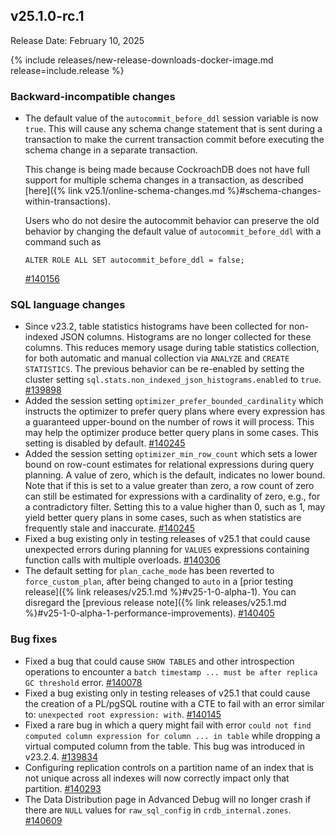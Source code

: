 ## v25.1.0-rc.1

Release Date: February 10, 2025

{% include releases/new-release-downloads-docker-image.md release=include.release %}

<h3 id="v25-1-0-rc-1-backward-incompatible-changes">Backward-incompatible changes</h3>

- The default value of the `autocommit_before_ddl` session variable is now `true`. This will cause any schema change statement that is sent during a transaction to make the current transaction commit before executing the schema change in a separate transaction.

    This change is being made because CockroachDB does not have full support for multiple schema changes in a transaction, as described [here]({% link v25.1/online-schema-changes.md %}#schema-changes-within-transactions).

    Users who do not desire the autocommit behavior can preserve the old behavior by changing the default value of `autocommit_before_ddl` with a command such as

    ``` ALTER ROLE ALL SET autocommit_before_ddl = false; ``` 
  
    [#140156][#140156]

<h3 id="v25-1-0-rc-1-sql-language-changes">SQL language changes</h3>

- Since v23.2, table statistics histograms have been collected for non-indexed JSON columns. Histograms are no longer collected for these columns. This reduces memory usage during table statistics collection, for both automatic and manual collection via `ANALYZE` and `CREATE STATISTICS`. The previous behavior can be re-enabled by setting the cluster setting `sql.stats.non_indexed_json_histograms.enabled` to `true`. [#139898][#139898]
- Added the session setting `optimizer_prefer_bounded_cardinality` which instructs the optimizer to prefer query plans where every expression has a guaranteed upper-bound on the number of rows it will process. This may help the optimizer produce better query plans in some cases. This setting is disabled by default. [#140245][#140245]
- Added the session setting `optimizer_min_row_count` which sets a lower bound on row-count estimates for relational expressions during query planning. A value of zero, which is the default, indicates no lower bound. Note that if this is set to a value greater than zero, a row count of zero can still be estimated for expressions with a cardinality of zero, e.g., for a contradictory filter. Setting this to a value higher than 0, such as 1, may yield better query plans in some cases, such as when statistics are frequently stale and inaccurate. [#140245][#140245]
- Fixed a bug existing only in testing releases of v25.1 that could cause unexpected errors during planning for `VALUES` expressions containing function calls with multiple overloads. [#140306][#140306]
- The default setting for `plan_cache_mode` has been reverted to `force_custom_plan`, after being changed to `auto` in a [prior testing release]({% link releases/v25.1.md %}#v25-1-0-alpha-1). You can disregard the [previous release note]({% link releases/v25.1.md %}#v25-1-0-alpha-1-performance-improvements). [#140405][#140405]

<h3 id="v25-1-0-rc-1-bug-fixes">Bug fixes</h3>

- Fixed a bug that could cause `SHOW TABLES` and other introspection operations to encounter a `batch timestamp ... must be after replica GC threshold` error. [#140078][#140078]
- Fixed a bug existing only in testing releases of v25.1 that could cause the creation of a PL/pgSQL routine with a CTE to fail with an error similar to: `unexpected root expression: with`. [#140145][#140145]
- Fixed a rare bug in which a query might fail with error `could not find computed column expression for column ... in table` while dropping a virtual computed column from the table. This bug was introduced in v23.2.4. [#139834][#139834]
- Configuring replication controls on a partition name of an index that is not unique across all indexes will now correctly impact only that partition. [#140293][#140293]
- The Data Distribution page in Advanced Debug will no longer crash if there are `NULL` values for `raw_sql_config` in `crdb_internal.zones`. [#140609][#140609]

[#139834]: https://github.com/cockroachdb/cockroach/pull/139834
[#139898]: https://github.com/cockroachdb/cockroach/pull/139898
[#140078]: https://github.com/cockroachdb/cockroach/pull/140078
[#140089]: https://github.com/cockroachdb/cockroach/pull/140089
[#140145]: https://github.com/cockroachdb/cockroach/pull/140145
[#140156]: https://github.com/cockroachdb/cockroach/pull/140156
[#140245]: https://github.com/cockroachdb/cockroach/pull/140245
[#140252]: https://github.com/cockroachdb/cockroach/pull/140252
[#140293]: https://github.com/cockroachdb/cockroach/pull/140293
[#140306]: https://github.com/cockroachdb/cockroach/pull/140306
[#140405]: https://github.com/cockroachdb/cockroach/pull/140405
[#140609]: https://github.com/cockroachdb/cockroach/pull/140609
[2ea91e321]: https://github.com/cockroachdb/cockroach/commit/2ea91e321
[62c075413]: https://github.com/cockroachdb/cockroach/commit/62c075413
[76944423e]: https://github.com/cockroachdb/cockroach/commit/76944423e
